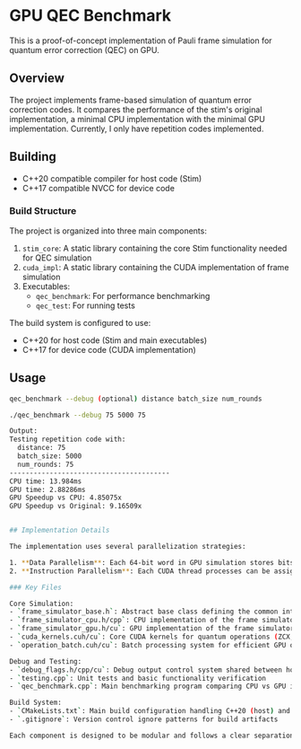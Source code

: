 # GPU QEC Benchmark

This is a proof-of-concept implementation of Pauli frame simulation for quantum error correction (QEC) on GPU.

## Overview

The project implements frame-based simulation of quantum error correction codes. It compares the performance of the stim's original implementation, a minimal CPU implementation with the minimal GPU implementation. Currently, I only have repetition codes implemented.

## Building

- C++20 compatible compiler for host code (Stim)
- C++17 compatible NVCC for device code

### Build Structure

The project is organized into three main components:

1. `stim_core`: A static library containing the core Stim functionality needed for QEC simulation
2. `cuda_impl`: A static library containing the CUDA implementation of frame simulation
3. Executables:
   - `qec_benchmark`: For performance benchmarking
   - `qec_test`: For running tests

The build system is configured to use:
- C++20 for host code (Stim and main executables)
- C++17 for device code (CUDA implementation)

## Usage

```bash
qec_benchmark --debug (optional) distance batch_size num_rounds
```

```bash
./qec_benchmark --debug 75 5000 75

Output:
Testing repetition code with:
  distance: 75
  batch_size: 5000
  num_rounds: 75
----------------------------------------
CPU time: 13.984ms
GPU time: 2.88286ms
GPU Speedup vs CPU: 4.85075x
GPU Speedup vs Original: 9.16509x


## Implementation Details

The implementation uses several parallelization strategies:

1. **Data Parallelism**: Each 64-bit word in GPU simulation stores bits from 64 different simulations (Stim has AVX256)
2. **Instruction Parallelism**: Each CUDA thread processes can be assigned to a different instruction as long as they are independent.

### Key Files

Core Simulation:
- `frame_simulator_base.h`: Abstract base class defining the common interface for both CPU and GPU simulators
- `frame_simulator_cpu.h/cpp`: CPU implementation of the frame simulator using bit-level parallelism
- `frame_simulator_gpu.h/cu`: GPU implementation of the frame simulator using CUDA
- `cuda_kernels.cuh/cu`: Core CUDA kernels for quantum operations (ZCX, H, M gates)
- `operation_batch.cuh/cu`: Batch processing system for efficient GPU operation queueing

Debug and Testing:
- `debug_flags.h/cpp/cu`: Debug output control system shared between host and device code
- `testing.cpp`: Unit tests and basic functionality verification
- `qec_benchmark.cpp`: Main benchmarking program comparing CPU vs GPU implementations

Build System:
- `CMakeLists.txt`: Main build configuration handling C++20 (host) and C++17 (device) code
- `.gitignore`: Version control ignore patterns for build artifacts

Each component is designed to be modular and follows a clear separation between the CPU and GPU implementations while sharing a common interface through the base simulator class.
